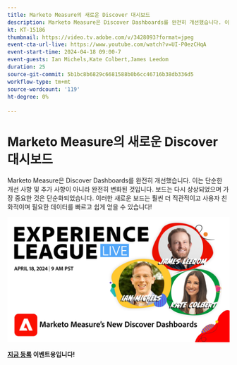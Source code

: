 ```yaml
---
title: Marketo Measure의 새로운 Discover 대시보드
description: Marketo Measure은 Discover Dashboards를 완전히 개선했습니다. 이는 단순한 개선 사항 및 추가 사항이 아니라 완전히 변화된 것입니다. 보드는 다시 상상되었으며 가장 중요한 것은 단순화되었습니다. 이러한 새로운 보드는 훨씬 더 직관적이고 사용자 친화적이며 필요한 데이터를 빠르고 쉽게 얻을 수 있습니다!
kt: KT-15186
thumbnail: https://video.tv.adobe.com/v/3428093?format=jpeg
event-cta-url-live: https://www.youtube.com/watch?v=UI-P0ezCHqA
event-start-time: 2024-04-18 09:00-7
event-guests: Ian Michels,Kate Colbert,James Leedom
duration: 25
source-git-commit: 5b1bc8b6829c6681588b0b6cc46716b38db336d5
workflow-type: tm+mt
source-wordcount: '119'
ht-degree: 0%

---
```


# Marketo Measure의 새로운 Discover 대시보드

Marketo Measure은 Discover Dashboards를 완전히 개선했습니다. 이는 단순한 개선 사항 및 추가 사항이 아니라 완전히 변화된 것입니다. 보드는 다시 상상되었으며 가장 중요한 것은 단순화되었습니다. 이러한 새로운 보드는 훨씬 더 직관적이고 사용자 친화적이며 필요한 데이터를 빠르고 쉽게 얻을 수 있습니다!

[![ExL LIVE 2024년 1월 17일](assets/WebBanner-April18-2024.jpg)](https://engage.adobe.com/ExpLeagueLive-240418.html)

**[지금 등록](https://engage.adobe.com/ExpLeagueLive-240418.html) 이벤트용입니다!**
